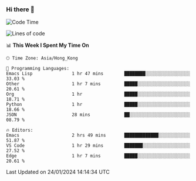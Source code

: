 ### Hi there 👋

<!--
**nicehiro/nicehiro** is a ✨ _special_ ✨ repository because its `README.md` (this file) appears on your GitHub profile.

Here are some ideas to get you started:

- 🔭 I’m currently working on ...
- 🌱 I’m currently learning ...
- 👯 I’m looking to collaborate on ...
- 🤔 I’m looking for help with ...
- 💬 Ask me about ...
- 📫 How to reach me: ...
- 😄 Pronouns: ...
- ⚡ Fun fact: ...
-->

<!--START_SECTION:waka-->
![Code Time](http://img.shields.io/badge/Code%20Time-198%20hrs%2059%20mins-blue)

![Lines of code](https://img.shields.io/badge/From%20Hello%20World%20I%27ve%20Written-2.6%20million%20lines%20of%20code-blue)

📊 **This Week I Spent My Time On** 

```text
🕑︎ Time Zone: Asia/Hong_Kong

💬 Programming Languages: 
Emacs Lisp               1 hr 47 mins        ████████░░░░░░░░░░░░░░░░░   33.03 % 
Other                    1 hr 7 mins         █████░░░░░░░░░░░░░░░░░░░░   20.61 % 
Org                      1 hr                █████░░░░░░░░░░░░░░░░░░░░   18.71 % 
Python                   1 hr                █████░░░░░░░░░░░░░░░░░░░░   18.66 % 
JSON                     28 mins             ██░░░░░░░░░░░░░░░░░░░░░░░   08.79 % 

🔥 Editors: 
Emacs                    2 hrs 49 mins       █████████████░░░░░░░░░░░░   51.87 % 
VS Code                  1 hr 29 mins        ███████░░░░░░░░░░░░░░░░░░   27.52 % 
Edge                     1 hr 7 mins         █████░░░░░░░░░░░░░░░░░░░░   20.61 % 
```


 Last Updated on 24/01/2024 14:14:34 UTC
<!--END_SECTION:waka-->
